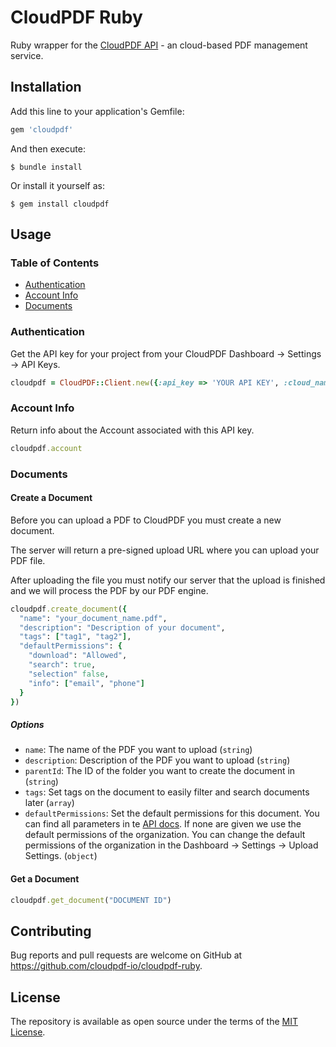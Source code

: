 # CloudPDF Ruby

Ruby wrapper for the [CloudPDF API](https://cloudpdf.io/developers/api-docs) - an cloud-based PDF management service. 

## Installation

Add this line to your application's Gemfile:

```ruby
gem 'cloudpdf'
```

And then execute:

    $ bundle install

Or install it yourself as:

    $ gem install cloudpdf

## Usage

### Table of Contents

- [Authentication](#authentication)
- [Account Info](#account-info)
- [Documents](#documents)

### Authentication

Get the API key for your project from your CloudPDF Dashboard → Settings → API Keys.

```ruby
cloudpdf = CloudPDF::Client.new({:api_key => 'YOUR API KEY', :cloud_name => 'YOUR CLOUD NAME', :signing_secret => 'YOUR SIGNING SECRET'})
```

### Account Info

Return info about the Account associated with this API key.

```ruby
cloudpdf.account
```

### Documents

#### Create a Document

Before you can upload a PDF to CloudPDF you must create a new document.

The server will return a pre-signed upload URL where you can upload your PDF file.

After uploading the file you must notify our server that the upload is finished and we will process the PDF by our PDF engine.

```ruby
cloudpdf.create_document({
  "name": "your_document_name.pdf",
  "description": "Description of your document",
  "tags": ["tag1", "tag2"],
  "defaultPermissions": {
    "download": "Allowed",
    "search": true,
    "selection" false,
    "info": ["email", "phone"]
  }
})
```

##### Options

- `name`: The name of the PDF you want to upload (`string`)
- `description`: Description of the PDF you want to upload (`string`)
- `parentId`: The ID of the folder you want to create the document in (`string`)
- `tags`: Set tags on the document to easily filter and search documents later (`array`)
- `defaultPermissions`: Set the default permissions for this document. You can find all parameters in te [API docs](https://cloudpdf.io/developers/api-docs#create-document). If none are given we use the default permissions of the organization. You can change the default permissions of the organization in the Dashboard → Settings → Upload Settings. (`object`)

#### Get a Document

```ruby
cloudpdf.get_document("DOCUMENT ID")
```

## Contributing

Bug reports and pull requests are welcome on GitHub at https://github.com/cloudpdf-io/cloudpdf-ruby.

## License

The repository is available as open source under the terms of the [MIT License](https://opensource.org/licenses/MIT).

